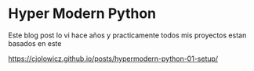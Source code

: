 # Hyper Modern Python
Este blog post lo vi hace años y practicamente todos mis proyectos estan basados en este

https://cjolowicz.github.io/posts/hypermodern-python-01-setup/

